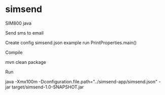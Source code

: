 # simsend

SIM800 java

Send sms to email

Create config simsend.json example run PrintProperties.main()

Compile

mvn clean package

Run

java -Xmx100m  -Dconfiguration.file.path="../simsend-app/simsend.json" -jar target/simsend-1.0-SNAPSHOT.jar
